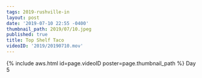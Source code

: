 ```yaml
---
tags: 2019-rushville-in
layout: post
date: '2019-07-10 22:55 -0400'
thumbnail_path: 2019/07/10.jpeg
published: true
title: Top Shelf Taco
videoID: '2019/20190710.mov'
---
```


{% include aws.html id=page.videoID poster=page.thumbnail_path %}
Day 5